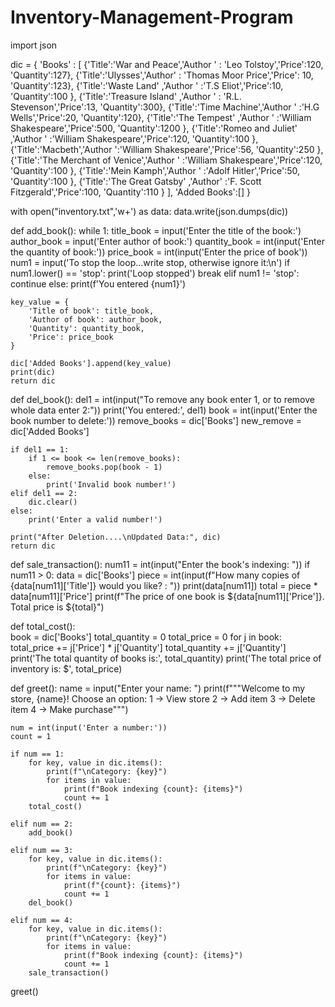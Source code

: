 # Inventory-Management-Program 
import json

dic = {
   'Books' : [
    {'Title':'War and Peace','Author ' : 'Leo Tolstoy','Price':120, 'Quantity':127},
    {'Title':'Ulysses','Author' : 'Thomas Moor Price','Price': 10,  'Quantity':123},
    {'Title':'Waste Land' ,'Author ' :'T.S Eliot','Price':10, 'Quantity':100 },
    {'Title':'Treasure Island' ,'Author ' : 'R.L. Stevenson','Price':13, 'Quantity':300},
    {'Title':'Time Machine','Author '  :'H.G Wells','Price':20, 'Quantity':120},
    {'Title':'The Tempest' ,'Author ' :'William Shakespeare','Price':500, 'Quantity':1200 },
    {'Title':'Romeo and Juliet' ,'Author ' :'William Shakespeare','Price':120, 'Quantity':100 },
    {'Title':'Macbeth','Author ':'William Shakespeare','Price':56, 'Quantity':250 },
    {'Title':'The Merchant of Venice','Author '  :'William Shakespeare','Price':120, 'Quantity':100 },
    {'Title':'Mein Kamph','Author '  :'Adolf Hitler','Price':50, 'Quantity':100 },
    {'Title':'The Great Gatsby' ,'Author' :'F. Scott Fitzgerald','Price':100, 'Quantity':110 }
   ],
   'Added Books':[]
}

with open("inventory.txt",'w+') as data:
    data.write(json.dumps(dic))

def add_book():
    while 1: 
        title_book = input('Enter the title of the book:') 
        author_book = input('Enter author of book:') 
        quantity_book = int(input('Enter the quantity of book:')) 
        price_book = int(input('Enter the price of book')) 
        num1 = input('To stop the loop...write stop, otherwise ignore it:\n')
        if num1.lower() == 'stop':
            print('Loop stopped') 
            break
        elif num1 != 'stop':
            continue
        else: 
            print(f'You entered {num1}')
    
    key_value = {
        'Title of book': title_book, 
        'Author of book': author_book,
        'Quantity': quantity_book,
        'Price': price_book
    }
    
    dic['Added Books'].append(key_value) 
    print(dic)
    return dic

def del_book():
    del1 = int(input("To remove any book enter 1, or to remove whole data enter 2:"))
    print('You entered:', del1) 
    book = int(input('Enter the book number to delete:'))
    remove_books = dic['Books']
    new_remove = dic['Added Books']
    
    if del1 == 1:
        if 1 <= book <= len(remove_books):
            remove_books.pop(book - 1)
        else:
            print('Invalid book number!')
    elif del1 == 2:
        dic.clear()
    else:
        print('Enter a valid number!')
    
    print("After Deletion....\nUpdated Data:", dic)
    return dic

def sale_transaction():
    num11 = int(input("Enter the book's indexing: "))
    if num11 > 0:
        data = dic['Books']
        piece = int(input(f"How many copies of {data[num11]['Title']} would you like? : "))
        print(data[num11])
        total = piece * data[num11]['Price']
        print(f"The price of one book is ${data[num11]['Price']}. Total price is ${total}")

def total_cost():    
    book = dic['Books']
    total_quantity = 0 
    total_price = 0
    for j in book:
        total_price += j['Price'] * j['Quantity']
        total_quantity += j['Quantity']
    print('The total quantity of books is:', total_quantity)
    print('The total price of inventory is: $', total_price)

def greet():
    name = input("Enter your name: ")
    print(f"""Welcome to my store, {name}!
Choose an option:
1 -> View store
2 -> Add item
3 -> Delete item
4 -> Make purchase""")
    
    num = int(input('Enter a number:'))
    count = 1

    if num == 1:
        for key, value in dic.items():
            print(f"\nCategory: {key}")
            for items in value:
                print(f"Book indexing {count}: {items}")
                count += 1
        total_cost()

    elif num == 2:
        add_book()

    elif num == 3:
        for key, value in dic.items():
            print(f"\nCategory: {key}")
            for items in value:
                print(f"{count}: {items}")
                count += 1
        del_book()

    elif num == 4:
        for key, value in dic.items():
            print(f"\nCategory: {key}")
            for items in value:
                print(f"Book indexing {count}: {items}")
                count += 1
        sale_transaction()

greet()

